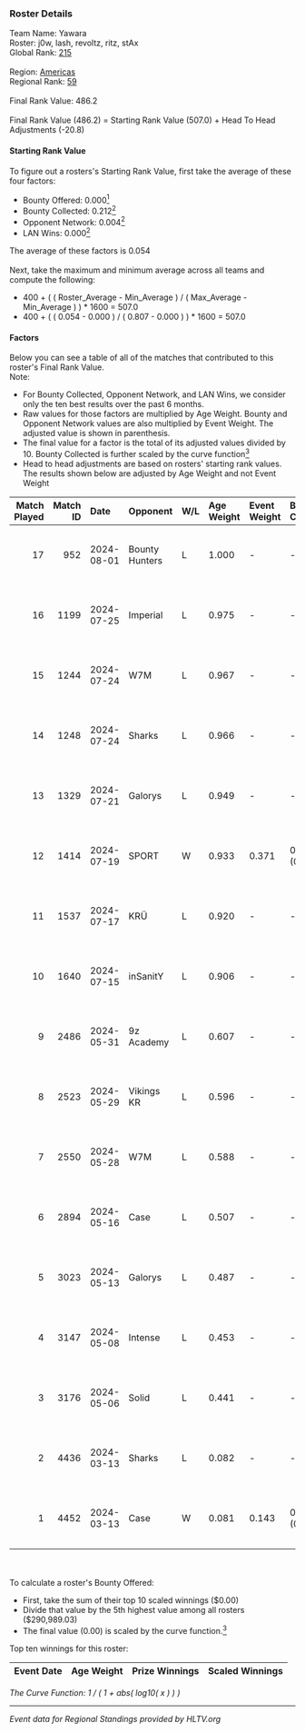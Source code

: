 ### Roster Details<br />
Team Name: Yawara<br />
Roster: j0w, lash, revoltz, ritz, stAx<br />
Global Rank: [215](../../standings_global_2024_08_28.md)<br />
<br />
Region: [Americas]( ../../standings_americas_2024_08_28.md)<br />
Regional Rank: [59]( ../../standings_americas_2024_08_28.md)<br />
<br />
Final Rank Value:  486.2<br />
<br />
Final Rank Value (486.2) = Starting Rank Value (507.0) + Head To Head Adjustments (-20.8)<br />

#### Starting Rank Value<br />
To figure out a rosters's Starting Rank Value, first take the average of these four factors:<br />
- Bounty Offered: 0.000[<sup>1</sup>](#table2)
- Bounty Collected: 0.212[<sup>2</sup>](#table1)
- Opponent Network: 0.004[<sup>2</sup>](#table1)
- LAN Wins: 0.000[<sup>2</sup>](#table1)

The average of these factors is 0.054<br />
<br />
Next, take the maximum and minimum average across all teams and compute the following:<br />
- 400 + ( ( Roster_Average - Min_Average ) / ( Max_Average - Min_Average ) ) * 1600 = 507.0
- 400 + ( ( 0.054 - 0.000 ) / ( 0.807 - 0.000 ) ) * 1600 = 507.0


#### Factors<br />
Below you can see a table of all of the matches that contributed to this roster's Final Rank Value.<br />
Note:<br />

- For Bounty Collected, Opponent Network, and LAN Wins, we consider only the ten best results over the past 6 months.
- Raw values for those factors are multiplied by Age Weight. Bounty and Opponent Network values are also multiplied by Event Weight. The adjusted value is shown in parenthesis.
- The final value for a factor is the total of its adjusted values divided by 10. Bounty Collected is further scaled by the curve function[<sup>3</sup>](#curveFunction)
- Head to head adjustments are based on rosters' starting rank values. The results shown below are adjusted by Age Weight and not Event Weight
<span id="table1"></span><br />


| Match Played | Match ID | Date       | Opponent       | W/L | Age Weight | Event Weight | Bounty Collected | Opponent Network | LAN Wins  | H2H Adj. | Roster                          |
| -: | -: | :- | :- | :- | :- | :- | :- | :- | :- | -: | :- |
|           17 |      952 | 2024-08-01 | Bounty Hunters | L   | 1.000      | -            | -                | -                | -         |    -2.77 | j0w, lash, revoltz, ritz, stAx  |
|           16 |     1199 | 2024-07-25 | Imperial       | L   | 0.975      | -            | -                | -                | -         |    -0.93 | j0w, lash, revoltz, ritz, stAx  |
|           15 |     1244 | 2024-07-24 | W7M            | L   | 0.967      | -            | -                | -                | -         |    -4.75 | j0w, lash, revoltz, ritz, stAx  |
|           14 |     1248 | 2024-07-24 | Sharks         | L   | 0.966      | -            | -                | -                | -         |    -1.74 | j0w, lash, revoltz, ritz, stAx  |
|           13 |     1329 | 2024-07-21 | Galorys        | L   | 0.949      | -            | -                | -                | -         |    -5.26 | j0w, lash, revoltz, ritz, stAx  |
|           12 |     1414 | 2024-07-19 | SPORT          | W   | 0.933      | 0.371        | 0.004 (0.001)    | 0.090 (0.031)    | 0 (0.000) |    21.46 | j0w, lash, revoltz, ritz, stAx  |
|           11 |     1537 | 2024-07-17 | KRÜ            | L   | 0.920      | -            | -                | -                | -         |    -2.92 | j0w, lash, revoltz, ritz, stAx  |
|           10 |     1640 | 2024-07-15 | inSanitY       | L   | 0.906      | -            | -                | -                | -         |    -1.42 | j0w, lash, revoltz, ritz, stAx  |
|            9 |     2486 | 2024-05-31 | 9z Academy     | L   | 0.607      | -            | -                | -                | -         |    -9.10 | j0w, lash, ritz, stAx, Straafer |
|            8 |     2523 | 2024-05-29 | Vikings KR     | L   | 0.596      | -            | -                | -                | -         |    -3.21 | j0w, lash, perez, ritz, stAx    |
|            7 |     2550 | 2024-05-28 | W7M            | L   | 0.588      | -            | -                | -                | -         |    -3.37 | j0w, lash, perez, ritz, stAx    |
|            6 |     2894 | 2024-05-16 | Case           | L   | 0.507      | -            | -                | -                | -         |    -1.26 | j0w, lash, perez, ritz, stAx    |
|            5 |     3023 | 2024-05-13 | Galorys        | L   | 0.487      | -            | -                | -                | -         |    -2.55 | j0w, lash, perez, ritz, stAx    |
|            4 |     3147 | 2024-05-08 | Intense        | L   | 0.453      | -            | -                | -                | -         |    -3.32 | j0w, lash, perez, ritz, stAx    |
|            3 |     3176 | 2024-05-06 | Solid          | L   | 0.441      | -            | -                | -                | -         |    -1.91 | j0w, lash, perez, ritz, stAx    |
|            2 |     4436 | 2024-03-13 | Sharks         | L   | 0.082      | -            | -                | -                | -         |    -0.10 | j0w, lash, leleo, perez, stAx   |
|            1 |     4452 | 2024-03-13 | Case           | W   | 0.081      | 0.143        | 0.045 (0.001)    | 0.746 (0.009)    | 0 (0.000) |     2.38 | j0w, lash, leleo, perez, stAx   |

<br />
<span id="table2"></span><br />
To calculate a roster's Bounty Offered:<br />

- First, take the sum of their top 10 scaled winnings ($0.00)
- Divide that value by the 5th highest value among all rosters ($290,989.03)
- The final value (0.00) is scaled by the curve function.[<sup>3</sup>](#curveFunction)

Top ten winnings for this roster:<br />

| Event Date | Age Weight | Prize Winnings | Scaled Winnings |
| :- | -: | :- | :- |


<span id="curveFunction"></span>_The Curve Function: 1 / ( 1 + abs( log10( x ) ) )_<br />

---
_Event data for Regional Standings provided by HLTV.org_<br />
